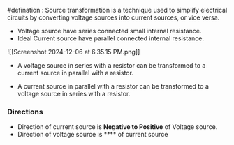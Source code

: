 
#defination : Source transformation is a technique used to simplify electrical circuits by converting voltage sources into current sources, or vice versa.

- Voltage source have series connected small internal resistance.
- Ideal Current source have parallel connected internal resistance.

![[Screenshot 2024-12-06 at 6.35.15 PM.png]]

- A voltage source in series with a resistor can be transformed to a current source in parallel with a resistor.

- A current source in parallel with a resistor can be transformed to a voltage source in series with a resistor.


### Directions

- Direction of current source is **Negative to Positive** of Voltage source.
- Direction of voltage source is **** of current source
